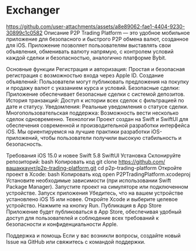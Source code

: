 # Exchanger
https://github.com/user-attachments/assets/a8e89062-fae1-4404-9230-30899c1c0582
Описание
P2P Trading Platform — это удобное мобильное приложение для безопасного и быстрого P2P обмена валют, созданное для iOS. Приложение позволяет пользователям выставлять свои объявления, обменивать валюту напрямую, с контролем условий каждой сделки и безопасностью, аналогично платформе Bybit.

Основные функции
Регистрация и авторизация: Простая и безопасная регистрация с возможностью входа через Apple ID.
Создание объявлений: Пользователи могут публиковать предложения на покупку и продажу валют с указанием курса и условий.
Безопасные сделки: Приложение обеспечивает безопасные сделки с системой депозитов.
История транзакций: Доступ к истории всех сделок с фильтрацией по дате и статусу.
Уведомления: Реальные уведомления о статусе сделки.
Многопользовательская поддержка: Возможность вести несколько сделок одновременно.
Технологии
Проект создан на Swift и SwiftUI для обеспечения современной и производительной разработки интерфейса iOS. Мы ориентируемся на лучшие практики разработки iOS-приложений, чтобы пользователи получили высокую стабильность и безопасность.

Требования
iOS 15.0 и новее
Swift 5.8
SwiftUI
Установка
Склонируйте репозиторий:
bash
Копировать код
git clone https://github.com/вашаккаунт/p2p-trading-platform.git
cd p2p-trading-platform
Откройте проект в Xcode:
bash
Копировать код
open P2PTradingPlatform.xcodeproj
Установите необходимые зависимости (при использовании Swift Package Manager).
Запустите проект на симуляторе или подключенном устройстве.
Запуск приложения
Убедитесь, что на вашем устройстве установлено iOS 15 или новее.
Откройте Xcode и выберите целевое устройство.
Нажмите на кнопку Run.
Публикация в App Store
Приложение будет публиковаться в App Store, обеспечивая удобный доступ для пользователей и соблюдение всех требований к безопасности и конфиденциальности Apple.

Поддержка и помощь
Если у вас возникли вопросы, создайте новый Issue на GitHub или свяжитесь с командой поддержки.
